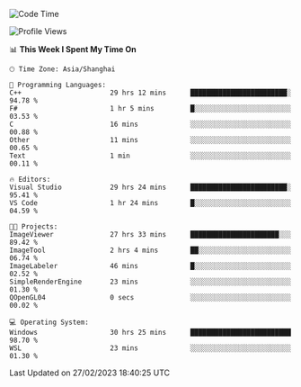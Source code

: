 <!--START_SECTION:waka-->
![Code Time](http://img.shields.io/badge/Code%20Time-702%20hrs%2022%20mins-blue)

![Profile Views](http://img.shields.io/badge/Profile%20Views-1-blue)

📊 **This Week I Spent My Time On** 

```text
🕑︎ Time Zone: Asia/Shanghai

💬 Programming Languages: 
C++                      29 hrs 12 mins      ████████████████████████░   94.78 % 
F#                       1 hr 5 mins         █░░░░░░░░░░░░░░░░░░░░░░░░   03.53 % 
C                        16 mins             ░░░░░░░░░░░░░░░░░░░░░░░░░   00.88 % 
Other                    11 mins             ░░░░░░░░░░░░░░░░░░░░░░░░░   00.65 % 
Text                     1 min               ░░░░░░░░░░░░░░░░░░░░░░░░░   00.11 % 

🔥 Editors: 
Visual Studio            29 hrs 24 mins      ████████████████████████░   95.41 % 
VS Code                  1 hr 24 mins        █░░░░░░░░░░░░░░░░░░░░░░░░   04.59 % 

🐱‍💻 Projects: 
ImageViewer              27 hrs 33 mins      ██████████████████████░░░   89.42 % 
ImageTool                2 hrs 4 mins        ██░░░░░░░░░░░░░░░░░░░░░░░   06.74 % 
ImageLabeler             46 mins             █░░░░░░░░░░░░░░░░░░░░░░░░   02.52 % 
SimpleRenderEngine       23 mins             ░░░░░░░░░░░░░░░░░░░░░░░░░   01.30 % 
QOpenGL04                0 secs              ░░░░░░░░░░░░░░░░░░░░░░░░░   00.02 % 

💻 Operating System: 
Windows                  30 hrs 25 mins      █████████████████████████   98.70 % 
WSL                      23 mins             ░░░░░░░░░░░░░░░░░░░░░░░░░   01.30 % 
```


 Last Updated on 27/02/2023 18:40:25 UTC
<!--END_SECTION:waka-->